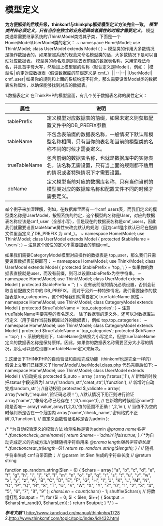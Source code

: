 # 模型定义
**为方便框架的后续升级，thinkcmf与thinkphp框架模型定义方法完全一致。**
***模型类并非必须定义，只有当存在独立的业务逻辑或者属性的时候才需要定义。***
模型类通常需要继承系统的\Think\Model类或其子类，下面是一个Home\Model\UserModel类的定义：
~
namespace Home\Model;
use Think\Model;
class UserModel extends Model {
}
~
模型类的作用大多数情况是操作数据表的，如果按照系统的规范来命名模型类的话，大多数情况下是可以自动对应数据表。
模型类的命名规则是除去表前缀的数据表名称，采用驼峰法命名，并且首字母大写，然后加上模型层的名称（默认定义是Model），例如：
|模型名|	约定对应数据表（假设数据库的前缀定义是 cmf_）|
|--|--|
|UserModel|	cmf_user|
如果你的规则和上面的系统约定不符合，那么需要设置Model类的数据表名称属性，以确保能够找到对应的数据表。

1.数据表定义
在ThinkPHP的模型里面，有几个关于数据表名称的属性定义：

|属性	|说明|
|--|--|
|tablePrefix	|定义模型对应数据表的前缀，如果未定义则获取配置文件中的DB_PREFIX参数|
|tableName	|不包含表前缀的数据表名称，一般情况下默认和模型名称相同，只有当你的表名和当前的模型类的名称不同的时候才需要定义。|
|trueTableName	|包含前缀的数据表名称，也就是数据库中的实际表名，该名称无需设置，只有当上面的规则都不适用的情况或者特殊情况下才需要设置。|
|dbName	|定义模型当前对应的数据库名称，只有当你当前的模型类对应的数据库名称和配置文件不同的时候才需要定义。|
举个例子来加深理解，例如，在数据库里面有一个cmf_users表，而我们定义的模型类名称是UserModel，按照系统的约定，这个模型的名称是User，对应的数据表名称应该是cmf_user（全部小写），但是现在的数据表名称是cmf_users，因此我们就需要设置tableName属性来改变默认的规则（因为cmf程序默认已经在配置文件里面定义了DB_PREFIX 为 cmf_）。
~
namespace Home\Model;
use Think\Model;
class UserModel extends Model {
    protected $tableName = 'users';
}
~
注意这个属性的定义不需要加表的前缀cmf_

如果我们需要CategoryModel模型对应操作的数据表是 top_user，那么我们只需要设置数据表前缀即可：
~
namespace Home\Model;
use Think\Model;
class UserModel extends Model {
    protected $tablePrefix = 'top_';
}
~
如果你的数据表直接就是user，而没有前缀，则可以设置tablePrefix为空字符串。
~
namespace Home\Model;
use Think\Model;
class UserModel extends Model {
    protected $tablePrefix = '';
}
~
没有表前缀的情况必须设置，否则会获取当前配置文件中的 DB_PREFIX。
而对于另外一种特殊情况，我们需要操作的数据表是top_categories，这个时候我们就需要定义 trueTableName 属性
~
namespace Home\Model;
use Think\Model;
class CategoryModel extends Model {
    protected $trueTableName = 'top_categories';
}
~
注意trueTableName需要完整的表名定义。
除了数据表的定义外，还可以对数据库进行定义（用于操作当前数据库以外的数据表），例如 top.top_categories：
~
namespace Home\Model;
use Think\Model;
class CategoryModel extends Model {
    protected $trueTableName = 'top_categories';
    protected $dbName = 'top';
}
~
系统的规则下，tableName会转换为小写定义，但是trueTableName定义的数据表名称是保持原样。因此，如果你的数据表名称需要区分大小写的情况，那么可以通过设置trueTableName定义来解决。

2.这里谈下THINKPHP的自动验证和自动完成功能（thinkcmf也是完全一样的）
假设上文我们已经定义了Home\Model\UserModel.class.php
代码完善后如下:
~
namespace Home\Model;
use Think\Model;
class UserModel extends Model {
  //自动完成
  protected $_auto = array (
           array('status','1'),  // 新增的时候把status字段设置为1
           array('random_str','creat_str',1,'function'), // 新增时自动完成random_str
       );
  //自动校验
  protected $_validate = array(
      array('verify','require','验证码必须！'), //默认情况下用正则进行验证
      array('name','','帐号名称已经存在！',0,'unique',1), // 在新增的时候验证name字段是否唯一
      array('value',array(1,2,3),'值的范围不正确！',2,'in'), // 当值不为空的时候判断是否在一个范围内
      array('name','check_name','密码格式不正确',0,'function'), // 自定义函数验证名称是否为admin
    );

  /*
  *为自动校验定义的校验方法 检测名称是否为admin
  *@prama $name 名字
  */
  function check_name($name){
      return $name=='admin'?false:true;
  }
  /*
  *为自动完成定义的完成方法//创建随机字符串用来
  *@prama $length 随机字符串长度
  */
  function creat_str($length=6){
      return sp_random_string($length);
  }
  /*
   // 随机字符串生成 cmf自带函数；
   // @param int $len 生成的字符串长度
   // @return string

  function sp_random_string($len = 6) {
  	$chars = array(
  			"a", "b", "c", "d", "e", "f", "g", "h", "i", "j", "k",
  			"l", "m", "n", "o", "p", "q", "r", "s", "t", "u", "v",
  			"w", "x", "y", "z", "A", "B", "C", "D", "E", "F", "G",
  			"H", "I", "J", "K", "L", "M", "N", "O", "P", "Q", "R",
  			"S", "T", "U", "V", "W", "X", "Y", "Z", "0", "1", "2",
  			"3", "4", "5", "6", "7", "8", "9"
  	);
  	$charsLen = count($chars) - 1;
  	shuffle($chars);    // 将数组打乱
  	$output = "";
  	for ($i = 0; $i < $len; $i++) {
  		$output .= $chars[mt_rand(0, $charsLen)];
  	}
  	return $output;
  }
  */
}
~


***参考文献***
1.http://www.kancloud.cn/manual/thinkphp/1728
2.http://www.thinkcmf.com/topic/topic/index/id/432.html
